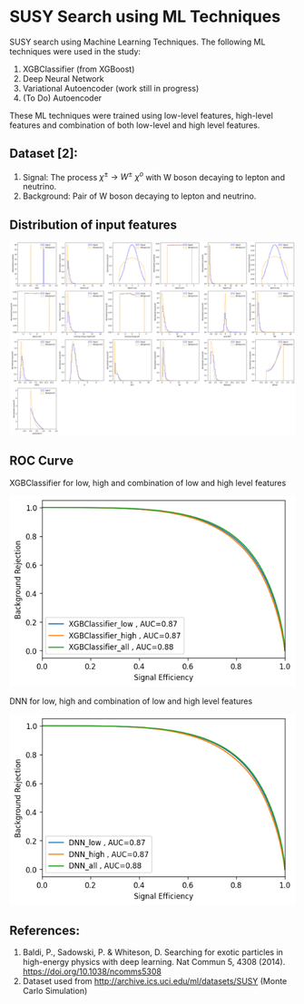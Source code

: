 # SUSY Search using ML Techniques

SUSY search using Machine Learning Techniques. The following ML techniques were used in the study:

1. XGBClassifier (from XGBoost)
2. Deep Neural Network
3. Variational Autoencoder (work still in progress)
4. (To Do) Autoencoder

These ML techniques were trained using low-level features, high-level features and combination of both low-level and high level features.

## Dataset [2]:

1. Signal: The process $\chi^{\pm}~ \rightarrow~ W^{\pm} ~\chi^{o}$ with W boson decaying to lepton and neutrino.
2. Background: Pair of W boson decaying to lepton and neutrino.

## Distribution of input features

![Features](others/input-variable.png)

## ROC Curve

XGBClassifier for low, high and combination of low and high level features

![xgbclassifier](others/xgbclassifier.png)

DNN for low, high and combination of low and high level features

![DNN](others/dnn.png)

## References:
1. Baldi, P., Sadowski, P. & Whiteson, D. Searching for exotic particles in high-energy physics with deep learning. Nat Commun 5, 4308 (2014). https://doi.org/10.1038/ncomms5308
2. Dataset used from http://archive.ics.uci.edu/ml/datasets/SUSY (Monte Carlo Simulation)

